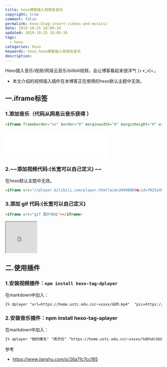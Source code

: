 ```yaml
---
title: hexo博客插入视频及音乐
copyright: true
comment: false
permalink: hexo-blog-insert-videos-and-musics/
date: 2019-10-25 18:09:34
updated: 2019-10-25 18:09:34
tags:
  - hexo
categories: hexo
keywords: hexo,hexo博客插入视频及音乐
description:
---
```

Hexo插入音乐/视频/网易云音乐/bilibili视频，会让博客看起来很洋气 (ง •̀_•́)ง 。

- 本文介绍的视频插入插件在本博客正在使用的hexo默认主题中无效。

<!-- more -->

## 一.iframe标签

### 1.添加音乐（代码从网易云音乐获得 ）

```html
<iframe frameborder="no" border="0" marginwidth="0" marginheight="0" width=330 height=86 src="音乐地址"></iframe>
```

<iframe frameborder="no" border="0" marginwidth="0" marginheight="0" width=330 height=86 src="//music.163.com/outchain/player?type=2&id=421160838&auto=0&height=66"></iframe>

### 2.~~添加视频代码:(长宽可以自己定义) ~~

在hexo默认主题中无效。

```html
<iframe src="//player.bilibili.com/player.html?aid=39998869&cid=70251492&page=1" scrolling="no" border="0" frameborder="no" framespacing="0" allowfullscreen="true"> </iframe>
```

### 3.添加 gif 代码:(长宽可以自己定义)

```html
<iframe src="gif 图片地址"></iframe>
```

<iframe height=100 width=100 src="https://cdn.jsdelivr.net/gh/laiczhang/blogPic@master/blog/bu8is-0y6hi.gif"></iframe>

## 二.使用插件

### 1.安装视频插件：`npm install hexo-tag-dplayer`

在markdown中加入：

```html
{% dplayer "url=https://home.ustc.edu.cn/~xxxxx/GEM.mp4"  "pic=https://home.ustc.edu.cn/~xxxxx/GEM.jpg" "loop=yes" "theme=#FADFA3" "autoplay=false" "token=tokendemo" %}
```

### 2.安装音乐插件：npm install hexo-tag-aplayer

在markdown中加入：

```html
{% aplayer "她的睫毛" "周杰伦" "https://home.ustc.edu.cn/~xxxxx/%d6%dc%bd%dc%c2%d7%20-%20%cb%fd%b5%c4%bd%de%c3%ab.mp3" "https://home.ustc.edu.cn/~xxxxx/jay.jpg" "autoplay=false" %}
```

参考

- <https://www.jianshu.com/p/26a7fc7cc185>
